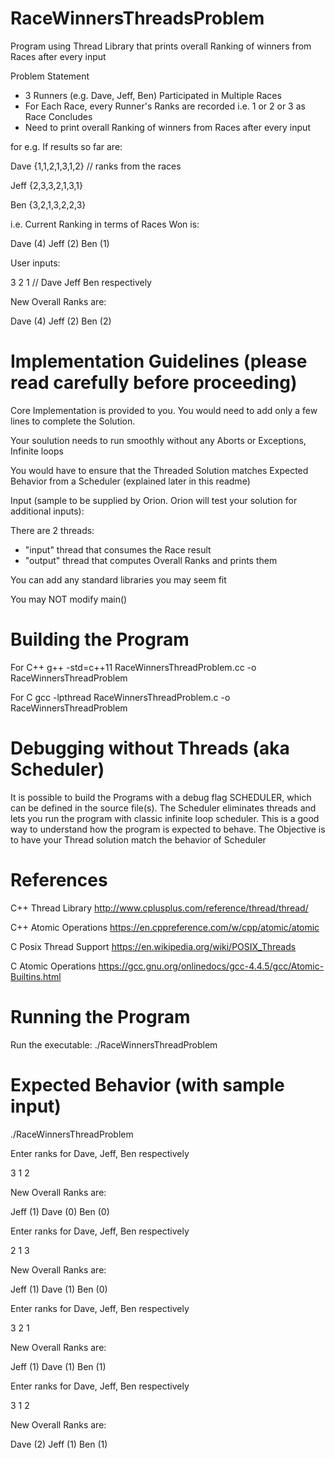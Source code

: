 # RaceWinnersThreadsProblem
Program using Thread Library that prints overall Ranking of winners from Races after every input 

Problem Statement
   - 3 Runners (e.g. Dave, Jeff, Ben) Participated in Multiple Races
   - For Each Race, every Runner's Ranks are recorded i.e. 1 or 2 or 3 as Race Concludes
   - Need to print overall Ranking of winners from Races after every input
 
for e.g. If results so far are:
 
   Dave {1,1,2,1,3,1,2} // ranks from the races
   
   Jeff {2,3,3,2,1,3,1}
   
   Ben  {3,2,1,3,2,2,3}
   
   i.e. Current Ranking in terms of Races Won is:
   
   Dave (4) Jeff (2) Ben (1)
   
   User inputs:
   
   3 2 1 // Dave Jeff Ben respectively
   
   New Overall Ranks are:
   
   Dave (4) Jeff (2) Ben (2)
   
# Implementation Guidelines (please read carefully before proceeding)
Core Implementation is provided to you. You would need to add only a few lines to complete the Solution.
 
Your soulution needs to run smoothly without any Aborts or Exceptions, Infinite loops
 
You would have to ensure that the Threaded Solution matches Expected Behavior from a Scheduler (explained later in this readme)
    
Input (sample to be supplied by Orion. Orion will test your solution for additional inputs):
   
 There are 2 threads:
   - "input" thread that consumes the Race result
   - "output" thread that computes Overall Ranks and prints them
 
 You can add any standard libraries you may seem fit
 
 You may NOT modify main() 

# Building the Program

For C++
g++ -std=c++11 RaceWinnersThreadProblem.cc -o RaceWinnersThreadProblem

For C
gcc -lpthread RaceWinnersThreadProblem.c -o RaceWinnersThreadProblem

# Debugging without Threads (aka Scheduler)
It is possible to build the Programs with a debug flag SCHEDULER, which can be defined in the source file(s). The Scheduler eliminates threads and lets you run the program with classic infinite loop scheduler. This is a good way to understand how the program is expected to behave. 
The Objective is to have your Thread solution match the behavior of Scheduler

# References

C++ Thread Library
http://www.cplusplus.com/reference/thread/thread/

C++ Atomic Operations
https://en.cppreference.com/w/cpp/atomic/atomic

C Posix Thread Support
https://en.wikipedia.org/wiki/POSIX_Threads

C Atomic Operations
https://gcc.gnu.org/onlinedocs/gcc-4.4.5/gcc/Atomic-Builtins.html

# Running the Program

Run the executable: ./RaceWinnersThreadProblem

# Expected Behavior (with sample input)
./RaceWinnersThreadProblem

Enter ranks for Dave, Jeff, Ben respectively

3 1 2

New Overall Ranks are:

Jeff (1) Dave (0) Ben (0)

Enter ranks for Dave, Jeff, Ben respectively

2 1 3

New Overall Ranks are:

Jeff (1) Dave (1) Ben (0) 

Enter ranks for Dave, Jeff, Ben respectively

3 2 1

New Overall Ranks are:

Jeff (1) Dave (1) Ben (1)

Enter ranks for Dave, Jeff, Ben respectively

3 1 2

New Overall Ranks are:

Dave (2) Jeff (1) Ben (1)

